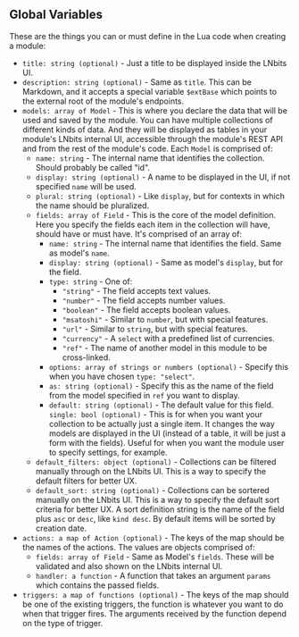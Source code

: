 ## Global Variables

These are the things you can or must define in the Lua code when creating a module:

* `title: string (optional)` - Just a title to be displayed inside the LNbits UI.
* `description: string (optional)` - Same as `title`. This can be Markdown, and it accepts a special variable `$extBase` which points to the external root of the module's endpoints.
* `models: array of Model` - This is where you declare the data that will be used and saved by the module. You can have multiple collections of different kinds of data. And they will be displayed as tables in your module's LNbits internal UI, accessible through the module's REST API and from the rest of the module's code. Each `Model` is comprised of:
  * `name: string` - The internal name that identifies the collection. Should probably be called "id".
  * `display: string (optional)` - A name to be displayed in the UI, if not specified `name` will be used.
  * `plural: string (optional)` - Like `display`, but for contexts in which the name should be pluralized.
  * `fields: array of Field` - This is the core of the model definition. Here you specify the fields each item in the collection will have, should have or must have. It's comprised of an array of:
    * `name: string` - The internal name that identifies the field. Same as model's `name`.
    * `display: string (optional)` - Same as model's `display`, but for the field.
    * `type: string` - One of:
      * `"string"` - The field accepts text values.
      * `"number"` - The field accepts number values.
      * `"boolean"` - The field accepts boolean values.
      * `"msatoshi"` - Similar to `number`, but with special features.
      * `"url"` - Similar to `string`, but with special features.
      * `"currency"` - A `select` with a predefined list of currencies.
      * `"ref"` - The name of another model in this module to be cross-linked.
    * `options: array of strings or numbers (optional)` - Specify this when you have chosen `type: "select"`.
    * `as: string (optional)` - Specify this as the name of the field from the model specified in `ref` you want to display.
    * `default: string (optional)` - The default value for this field.
  `single: bool (optional)` - This is for when you want your collection to be actually just a single item. It changes the way models are displayed in the UI (instead of a table, it will be just a form with the fields). Useful for when you want the module user to specify settings, for example.
  * `default_filters: object (optional)` - Collections can be filtered manually through on the LNbits UI. This is a way to specify the default filters for better UX.
  * `default_sort: string (optional)` - Collections can be sortered manually on the LNbits UI. This is a way to specify the default sort criteria for better UX. A sort definition string is the name of the field plus `asc` or `desc`, like `kind desc`. By default items will be sorted by creation date.
* `actions: a map of Action (optional)` - The keys of the map should be the names of the actions. The values are objects comprised of:
  * `fields: array of Field` - Same as Model's `fields`. These will be validated and also shown on the LNbits internal UI.
  * `handler: a function` - A function that takes an argument `params` which contains the passed fields.
* `triggers: a map of functions (optional)` - The keys of the map should be one of the existing triggers, the function is whatever you want to do when that trigger fires. The arguments received by the function depend on the type of trigger.
